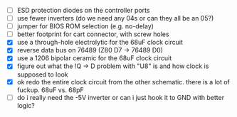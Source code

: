 - [ ] ESD protection diodes on the controller ports
- [ ] use fewer inverters (do we need any 04s or can they all be an 05?)
- [ ] jumper for BIOS ROM selection (e.g. no-delay)
- [ ] better footprint for cart connector, with screw holes
- [x] use a through-hole electrolytic for the 68uF clock circuit
- [x] reverse data bus on 76489 (Z80 D7 -> 76489 D0)
- [x] use a 1206 bipolar ceramic for the 68uF clock circuit
- [x] figure out what the !Q -> D problem with "U8" is and how clock is supposed to look
- [x] ok redo the entire clock circuit from the other schematic. there is a lot of fuckup. 68uF vs. 68pF
- [ ] do i really need the -5V inverter or can i just hook it to GND with better logic?
